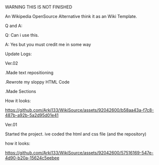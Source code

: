 WARNING THIS IS NOT FINISHED








An Wikipedia OpenSource Alternative
think it as an Wiki Template.

Q and A:

Q: Can i use this.


















A: Yes but you must credit me in some way
















Update Logs:

Ver.02

.Made text repositioning


.Rewrote my sloppy HTML Code



.Made Sections

How it looks:



https://github.com/Arki133/WikiSource/assets/92042600/b58aa43a-f7c8-487b-a92b-5a2d95d01e41





























Ver.01

Started the project. ive coded the html and css file (and the repository)

how it looks:





https://github.com/Arki133/WikiSource/assets/92042600/57516169-547e-4d90-b20a-15624c5eebee
